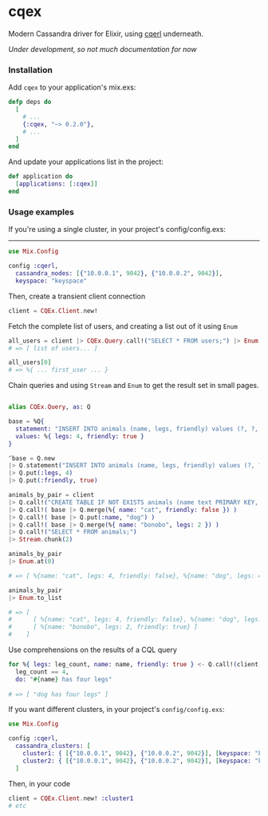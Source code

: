 # cqex
Modern Cassandra driver for Elixir, using [cqerl][1] underneath.

*Under development, so not much documentation for now*

### Installation

Add `cqex` to your application's mix.exs:

```elixir
defp deps do
  [
    # ...
    {:cqex, "~> 0.2.0"},
    # ...
  ]
end
```

And update your applications list in the project:

```elixir
def application do
  [applications: [:cqex]]
end
```

### Usage examples

If you're using a single cluster, in your project's config/config.exs:

****

```elixir
use Mix.Config

config :cqerl, 
  cassandra_nodes: [{"10.0.0.1", 9042}, {"10.0.0.2", 9042}],
  keyspace: "keyspace"
```

Then, create a transient client connection

```elixir
client = CQEx.Client.new!
```

Fetch the complete list of users, and creating a list out of it using `Enum`

```elixir
all_users = client |> CQEx.Query.call!("SELECT * FROM users;") |> Enum.to_list
# => [ list of users... ]

all_users[0]
# => %{ ... first_user ... }
```

Chain queries and using `Stream` and `Enum` to get the result set in small pages.

```elixir

alias CQEx.Query, as: Q

base = %Q{
  statement: "INSERT INTO animals (name, legs, friendly) values (?, ?, ?);",
  values: %{ legs: 4, friendly: true }
}

^base = Q.new 
|> Q.statement("INSERT INTO animals (name, legs, friendly) values (?, ?, ?);")
|> Q.put(:legs, 4)
|> Q.put(:friendly, true)

animals_by_pair = client
|> Q.call!("CREATE TABLE IF NOT EXISTS animals (name text PRIMARY KEY, legs tinyint, friendly boolean);")
|> Q.call!( base |> Q.merge(%{ name: "cat", friendly: false }) )
|> Q.call!( base |> Q.put(:name, "dog") )
|> Q.call!( base |> Q.merge(%{ name: "bonobo", legs: 2 }) )
|> Q.call!("SELECT * FROM animals;")
|> Stream.chunk(2)

animals_by_pair
|> Enum.at(0)

# => [ %{name: "cat", legs: 4, friendly: false}, %{name: "dog", legs: 4, friendly: true} ]

animals_by_pair
|> Enum.to_list

# => [ 
#      [ %{name: "cat", legs: 4, friendly: false}, %{name: "dog", legs: 4, friendly: true} ], 
#      [ %{name: "bonobo", legs: 2, friendly: true} ] 
#    ]

```

Use comprehensions on the results of a CQL query

```elixir
for %{ legs: leg_count, name: name, friendly: true } <- Q.call!(client, "SELECT * FROM animals"), 
  leg_count == 4,
  do: "#{name} has four legs"
  
# => [ "dog has four legs" ]
```

If you want different clusters, in your project's `config/config.exs`:

```elixir
use Mix.Config

config :cqerl, 
  cassandra_clusters: [
    cluster1: { [{"10.0.0.1", 9042}, {"10.0.0.2", 9042}], [keyspace: "keyspace1"] },
    cluster2: { [{"10.0.0.1", 9042}, {"10.0.0.2", 9042}], [keyspace: "keyspace2"] }
  ]
```

Then, in your code

```elixir
client = CQEx.Client.new! :cluster1
# etc
```

[1]: https://github.com/matehat/cqerl/

